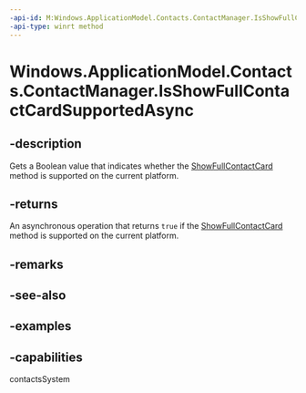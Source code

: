 ```yaml
---
-api-id: M:Windows.ApplicationModel.Contacts.ContactManager.IsShowFullContactCardSupportedAsync
-api-type: winrt method
---
```


<!-- Method syntax.
public IAsyncOperation<bool> ContactManager.IsShowFullContactCardSupportedAsync()
-->

# Windows.ApplicationModel.Contacts.ContactManager.IsShowFullContactCardSupportedAsync


## -description

Gets a Boolean value that indicates whether the [ShowFullContactCard](contactmanagerforuser_showfullcontactcard_2012855989.md) method is supported on the current platform.

## -returns

An asynchronous operation that returns `true` if the [ShowFullContactCard](contactmanagerforuser_showfullcontactcard_2012855989.md) method is supported on the current platform.

## -remarks

## -see-also

## -examples

## -capabilities

contactsSystem

